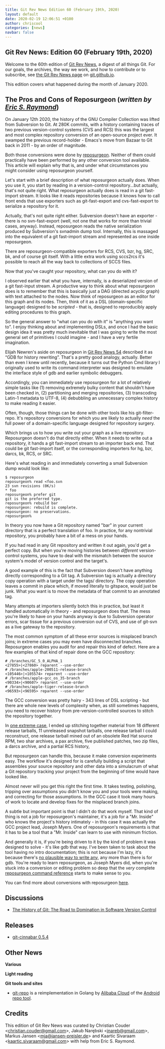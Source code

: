 ```yaml
---
title: Git Rev News Edition 60 (February 19th, 2020)
layout: default
date: 2020-02-19 12:06:51 +0100
author: chriscool
categories: [news]
navbar: false
---
```


## Git Rev News: Edition 60 (February 19th, 2020)

Welcome to the 60th edition of [Git Rev News](https://git.github.io/rev_news/rev_news/),
a digest of all things Git. For our goals, the archives, the way we work, and how to contribute or to
subscribe, see [the Git Rev News page](https://git.github.io/rev_news/rev_news/) on [git.github.io](http://git.github.io).

This edition covers what happened during the month of January 2020.

## The Pros and Cons of Reposurgeon (*written by [Eric S. Raymond](http://www.catb.org/~esr/)*)

On January 12th 2020, the history of the GNU Compiler Collection was
lifted from Subversion to Git. At 280K commits, with a history
containing traces of two previous version-control systems (CVS and
RCS) this was the largest and most complex repository conversion of an
open-source project ever. It swamped the previous record-holder -
Emacs's move from Bazaar to Git back in 2011 - by an order of magnitude.

Both those conversions were done by [reposurgeon](https://gitlab.com/esr/reposurgeon).
Neither of them could practically have been performed by any other
conversion tool available. This article will explain why that is, and
under what circumstances you might consider using reposurgeon
yourself.

Let's start with a brief description of what reposurgeon actually
does. When you use it, you start by reading in a version-control
repository...but actually, that's not quite right. What reposurgeon
actually does is read in a git fast-import stream. It looks like it
reads repositories because it knows how to call front ends that use
exporters such as git-fast-export and cvs-fast-export to serialize a
repository for it.

Actually, that's not quite right either. Subversion doesn't have an
exporter - there is no svn-fast-export (well, not one that works for
more than trivial cases, anyway). Instead, reposurgeon reads the
native serialization produced by Subversion's svnadmin dump
tool. Internally, this is massaged into the equivalent of a git
fast-import stream and represented as one inside reposurgeon.

There are reposurgeon-compatible exporters for RCS, CVS, bzr, hg, SRC,
bk, and of course git itself. With a little extra work using sccs2rcs
it's possible to reach all the way back to collections of SCCS files.

Now that you've caught your repository, what can you do with it?

I observed earlier that what you have, internally, is a deserialized
version of a git fast-input stream. A productive way to think about
what reposurgeon does is to remember that this is basically just a DAG
(directed acyclic graph) with text attached to the nodes. Now think of
reposurgeon as an editor for this graph and its nodes. Then, think of
it as a DSL (domain-specific language) designed to be *scripted* -
that is, designed to reproducibly apply editing procedures to this
graph.

So the general answer to "what can you do with it" is "anything you
want to". I enjoy thinking about and implementing DSLs, and once I had
the basic design idea it was pretty much inevitable that I was going
to write the most general set of primitives I could imagine - and I
have a very fertile imagination.

Elijah Newren's aside on reposurgeon in [Git Rev News 54](https://git.github.io/rev_news/2019/08/21/edition-54/)
described it as “GDB for history rewriting”. That's a pretty good
analogy, actually. Better than even I knew until recently, because it
turns out the Python Cmd library I originally used to write its
command interpreter was designed to emulate the interface style of gdb
and earlier symbolic debuggers.

Accordingly, you can immediately use reposurgeon for a lot of
relatively simple tasks like (1) removing extremely bulky content that
shouldn't have been checked in, (2) partitioning and merging
repositories, (3) transcoding Latin-1 metadata to UTF-8, (4)
debubbling an unnecessary complex history to make reading it easier.

Often, though, those things can be done with other tools like his
git-filter-repo. It's repository conversions for which you are likely
to actually *need* the full power of a domain-specific language
designed for repository surgery.

Which brings us to how you write out your graph as a live
repository. Reposurgeon doesn't do that directly either. When it needs
to write out a repository, it hands a git fast-import stream to an
importer back end. That could be git fast-import itself, or the
corresponding importers for hg, bzr, darcs, bk, RCS, or SRC.

Here's what reading in and immediately converting a small Subversion
dump would look like:

```shell
$ reposurgeon
reposurgeon% read <foo.svn
23 svn revisions (0K/s)
* foo
reposurgeon% prefer git
git is the preferred type.
reposurgeon% rebuild bar
reposurgeon: rebuild is complete.
reposurgeon: no preservations.
reposurgeon% 
```

In theory you now have a Git repository named "bar" in your current
directory that is a perfect translation of foo. In practice, for any
nontrivial repository, you probably have a bit of a mess on your
hands.

If you had read in any Git repository and written it out again, you'd
get a perfect copy. But when you're moving histories between
*different* version-control systems, you have to deal with the
mismatch between the source system's model of version control and the
target's.

A good example of this is the fact that Subversion doesn't have
anything directly corresponding to a Git tag. A Subversion tag is
actually a directory copy operation with a target under the tags/
directory. The copy operation leaves a commit in place which, if moved
literally to gitspace, would just be junk. What you want is to move
the metadata of that commit to an annotated tag.

Many attempts at importers silently botch this in practice, but least
it handled automatically in theory - and reposurgeon does that. The
mess you're likely to have on your hands anyway is due to Subversion
operator errors, scar tissue for a previous conversion out of CVS, and
use of git-svn as a live gateway to the repository.

The most common symptom of all these error sources is misplaced branch
joins; in extreme cases you may even have disconnected
branches. Reposurgeon enables you audit for and repair this kind of
defect. Here are a few examples of that kind of repair done on the GCC
repository:

```
# /branches/GC_5_0_ALPHA_1
<27855>|<27860> reparent --use-order
# /branches/apple-200511-release-branch
<105446>|<105574> reparent --use-order
# /branches/apple-gcc_os_35-branch
<90334>|<90607> reparent --use-order
# /branches/apple-tiger-release-branch
<96593>|<96595> reparent --use-order
```

The GCC conversion was pretty hairy - 343 lines of DSL scripting - but
there are whole new levels of complexity when, as still sometimes
happens, you need to recover history from pre-version-controlled
sources to stitch the repository together.

In [one extreme case](http://esr.ibiblio.org/?p=2491), I ended up
stitching together material from 18 different release tarballs, 11
unreleased snapshot tarballs, one release tarball I could reconstruct,
one release tarball mined out of an obsolete Red Hat source RPM, two
shar archives, a pax archive, five published patches, two zip files, a
darcs archive, and a partial RCS history,

But reposurgeon can handle this, because it make conversion
experiments easy. The workflow it's designed for is carefully building
a script that assembles your source repository and other data into a
simulacrum of what a Git repository tracking your project from the
beginning of time would have looked like.

Almost never will you get this right the first time. It takes testing,
polishing, tripping over assumptions you didn't know you and your
tools were making, and correcting for those assumptions. In the GCC
case it took many hours of work to locate and develop fixes for the
misplaced branch joins.

A subtle but important point is that I didn't do that work
myself. That kind of thing is not a job for reposurgeon's maintainer,
it's a job for a "Mr. Inside" who knows the project's history
intimately - in this case it was actually the GCC project lead, Joseph
Myers. One of reposurgeon's requirements is that it has to be a tool
that a "Mr. Inside" can learn to use with minimum friction.

And generally it is, if you're being driven to it by the kind of
problem it was designed to solve - it's like gdb that way. I've been
taken to task about the tool having no intro documentation; this is
not because I'm lazy, it's because there's
[no plausible way to write any](http://esr.ibiblio.org/?p=8551), any
more than there is for gdb. You're ready to learn reposurgeon, as
Joseph Myers did, when you're stuck into a conversion or editing
problem so deep that the *very* complete
[reposurgeon command reference](http://www.catb.org/~esr/reposurgeon/reposurgeon.html)
starts to make sense to you.

You can find more about conversions with reposurgeon
[here](http://www.catb.org/~esr/reposurgeon/dvcs-migration-guide.html).

## Discussions

<!---
### General
-->

<!---
### Reviews
-->

* [The History of Git: The Road to Domination in Software Version Control](https://www.welcometothejungle.com/en/articles/btc-history-git)

<!---
### Support
-->

<!---
## Developer Spotlight:
-->

## Releases

* [git-cinnabar 0.5.4](https://github.com/glandium/git-cinnabar/releases/tag/0.5.4)

## Other News

__Various__


__Light reading__


__Git tools and sites__

* [git-repo](https://github.com/aliyun/git-repo-go) is a
  reimplementation in Golang by [Alibaba Cloud](https://github.com/aliyun) of the
  [Android repo tool](https://source.android.com/setup/develop/repo).

## Credits

This edition of Git Rev News was curated by
Christian Couder &lt;<christian.couder@gmail.com>&gt;,
Jakub Narębski &lt;<jnareb@gmail.com>&gt;,
Markus Jansen &lt;<mja@jansen-preisler.de>&gt; and
Kaartic Sivaraam &lt;<kaartic.sivaraam@gmail.com>&gt;
with help from Eric S. Raymond.
